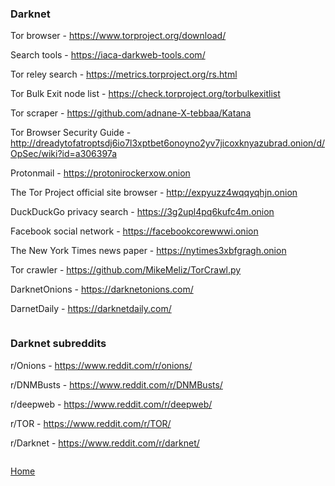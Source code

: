 ### Darknet

Tor browser - https://www.torproject.org/download/

Search tools - https://iaca-darkweb-tools.com/

Tor reley search - https://metrics.torproject.org/rs.html

Tor Bulk Exit node list - https://check.torproject.org/torbulkexitlist

Tor scraper - https://github.com/adnane-X-tebbaa/Katana

Tor Browser Security Guide - http://dreadytofatroptsdj6io7l3xptbet6onoyno2yv7jicoxknyazubrad.onion/d/OpSec/wiki?id=a306397a

Protonmail - https://protonirockerxow.onion

The Tor Project official site browser - http://expyuzz4wqqyqhjn.onion

DuckDuckGo privacy search - https://3g2upl4pq6kufc4m.onion

Facebook social network - https://facebookcorewwwi.onion

The New York Times news paper - https://nytimes3xbfgragh.onion

Tor crawler - https://github.com/MikeMeliz/TorCrawl.py

DarknetOnions - https://darknetonions.com/

DarnetDaily - https://darknetdaily.com/

```

```

### Darknet subreddits

r/Onions - https://www.reddit.com/r/onions/

r/DNMBusts - https://www.reddit.com/r/DNMBusts/

r/deepweb - https://www.reddit.com/r/deepweb/

r/TOR - https://www.reddit.com/r/TOR/

r/Darknet - https://www.reddit.com/r/darknet/

```

```
[Home](https://github.com/BushidoUK/Open-source-tools-for-CTI/blob/master/README.md)
